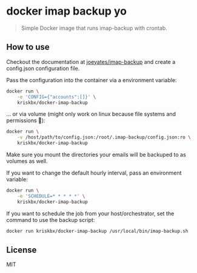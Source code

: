 # docker imap backup yo

> Simple Docker image that runs imap-backup with crontab.

## How to use

Checkout the documentation at [joeyates/imap-backup](https://github.com/joeyates/imap-backup#configuration-file) and create a config.json configuration file.

Pass the configuration into the container via a environment variable:

```bash
docker run \
    -e 'CONFIG={"accounts":[]}' \
    kriskbx/docker-imap-backup
```

… or via volume (might only work on linux because file systems and permissions 🤷):

```bash
docker run \
    -v /host/path/to/config.json:/root/.imap-backup/config.json:ro \
    kriskbx/docker-imap-backup
```

Make sure you mount the directories your emails will be backuped to as volumes as well.

If you want to change the default hourly interval, pass an environment variable:

```bash
docker run \
    -e 'SCHEDULE=* * * * *' \
    kriskbx/docker-imap-backup
```

If you want to schedule the job from your host/orchestrator, set the command to use the backup script:

```bash
docker run kriskbx/docker-imap-backup /usr/local/bin/imap-backup.sh
```

## License

MIT
